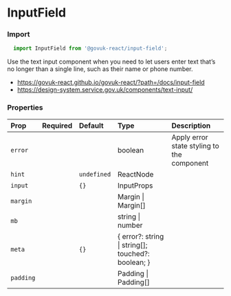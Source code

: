 InputField
==========

### Import
```js
  import InputField from '@govuk-react/input-field';
```
<!-- STORY -->

Use the text input component when you need to let users enter text that’s no longer than a single line, such as their name or phone number.

- https://govuk-react.github.io/govuk-react/?path=/docs/input-field
- https://design-system.service.gov.uk/components/text-input/

### Properties
Prop | Required | Default | Type | Description
:--- | :------- | :------ | :--- | :----------
 `error` |  |  | boolean | Apply error state styling to the component
 `hint` |  | ```undefined``` | ReactNode | 
 `input` |  | ```{}``` | InputProps | 
 `margin` |  |  | Margin \| Margin[] | 
 `mb` |  |  | string \| number | 
 `meta` |  | ```{}``` | { error?: string \| string[]; touched?: boolean; } | 
 `padding` |  |  | Padding \| Padding[] | 


